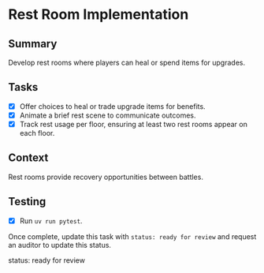 # Rest Room Implementation

## Summary
Develop rest rooms where players can heal or spend items for upgrades.

## Tasks
- [x] Offer choices to heal or trade upgrade items for benefits.
- [x] Animate a brief rest scene to communicate outcomes.
- [x] Track rest usage per floor, ensuring at least two rest rooms appear on each floor.

## Context
Rest rooms provide recovery opportunities between battles.

## Testing
- [x] Run `uv run pytest`.

Once complete, update this task with `status: ready for review` and request an auditor to update this status.

status: ready for review
